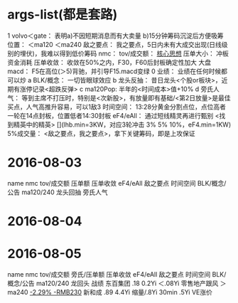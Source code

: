 # args-list(都是套路)

1 volvo＜gate： 表明a)不因短期消息而有大卖量 b)15分钟筹码沉淀后方便吸筹
  位置：        ＜ma120 ＜ma240
  敌之要点：    我之要点，5日内未有大成交出现(日线级别的埋伏)，我难以得到低价筹码
  nmc：
  tov/成交额：  [核心思想](智猪博弈，min.lhb至少3KW，成交额1.5个亿是下限，if放3位量，平时成交额.min=5KW)
  压单大小：    冲板资金消耗[](PREV平量3000W，倍量5000W)
  压单收敛：    收敛在50%之内，F30，F60后封板确定性加大
  大盘macd：    F5在高位(＞5)背驰，并引导F15.macd变绿
0 业绩：        业绩在任何时候都可以炒
a BLK/概念：    [](BLK龙头次日有溢价，不止+5%)一切皆眼球效应
b 龙头反抽：    昔日龙头<个股or板块>，近期有涨停记录<超跌反弹>
c ma120Pop:     半年的<时间成本>值+10%
d 旁氏人气：    等到主席不打压时，特别是<次新股>，有放量即有基础/<第2日放量>是最佳买点，人气高推升容易，可以1敌3
  时间空间：    13:28分黄金分割点位，点位高者一轮在14点封板，位置低者14:30封板
  eF4/eAll：    通过短线精灵再进行甄别 <找到精英中的精英> [](lhb.min=3KW，对应3轮冲击 3% 5% 10%，eF4.min=1KW)
  5%成交量：    <敌之要点，我之要点>，拿下关键筹码，即是上攻保证

# 2016-08-03
name    nmc   tov/成交额  压单额  压单收敛   eF4/eAll  敌之要点   时间空间  BLK/概念/公告  ma120/240  龙头回抽    旁氏人气

# 2016-08-04
# 2016-08-05
name      nmc   tov/成交额  旁氏/压单额  压单收敛  eF4/eAll  敌之要点   时间空间  BLK/概念/公告  ma120/240  龙回头  战绩
东百集团  .18   0.2Yi                              ＜.08Yi                        零售地产跟风   ＞ma240            [-2.29% -RMB230](资金不够)
新和成    .89   4.4Yi       缩量/.8Yi    30min       .5Yi                         VE涨价                            [](花园生物.更先突破+5%)

